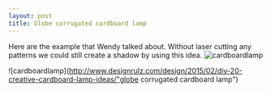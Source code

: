 ```yaml
---
layout: post
title: Globe corrugated cardboard lamp
---
```


Here are the example that Wendy talked about.
Without laser cutting any patterns we could still create a shadow by using this idea.
![cardboardlamp]({{site.baseurl}}/images/cardboardlamp.jpg)

![cardboardlamp](http://www.designrulz.com/design/2015/02/diy-20-creative-cardboard-lamp-ideas/"globe corrugated cardboard lamp")